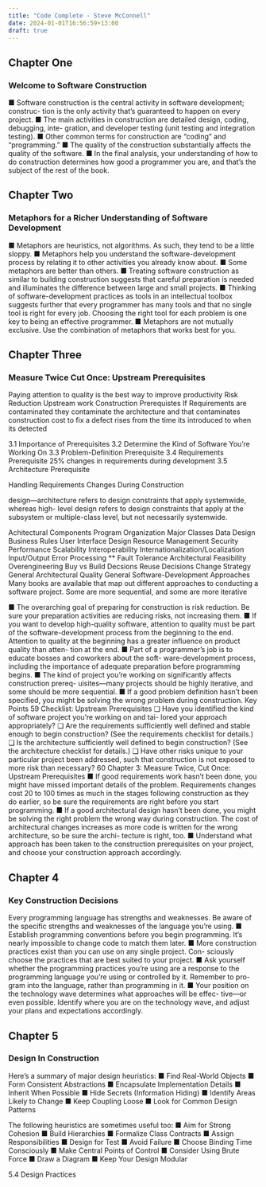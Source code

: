 ```yaml
---
title: "Code Complete - Steve McConnell"
date: 2024-01-01T16:56:59+13:00
draft: true
---
```


## Chapter One
### Welcome to Software Construction

■ Software construction is the central activity in software development; construc- tion is the only activity that’s guaranteed to happen on every project.
■ The main activities in construction are detailed design, coding, debugging, inte- gration, and developer testing (unit testing and integration testing).
■ Other common terms for construction are “coding” and “programming.”
■ The quality of the construction substantially affects the quality of the software.
■ In the final analysis, your understanding of how to do construction determines how good a programmer you are, and that’s the subject of the rest of the book.


## Chapter Two 
### Metaphors for a Richer Understanding of Software Development


■ Metaphors are heuristics, not algorithms. As such, they tend to be a little sloppy.
■ Metaphors help you understand the software-development process by relating it
to other activities you already know about.
■ Some metaphors are better than others.
■ Treating software construction as similar to building construction suggests that careful preparation is needed and illuminates the difference between large and small projects.
■ Thinking of software-development practices as tools in an intellectual toolbox suggests further that every programmer has many tools and that no single tool is right for every job. Choosing the right tool for each problem is one key to being an effective programmer.
■ Metaphors are not mutually exclusive. Use the combination of metaphors that works best for you.

## Chapter Three 
### Measure Twice Cut Once: Upstream Prerequisites
Paying attention to quality is the best way to improve productivity
Risk Reduction 
Upstream work 
Construction Prerequistes
If Requirements are contaminated they contaminate the architecture and that contaminates construction 
cost to fix a defect rises from the time its introduced to when its detected

3.1 Importance of Prerequisites
3.2 Determine the Kind of Software You’re Working On
3.3 Problem-Definition Prerequisite
3.4 Requirements Prerequisite
25% changes in requirements during development 
3.5 Architecture Prerequisite

Handling Requirements Changes During Construction

design—architecture refers to design constraints that apply systemwide, whereas high- level design refers to design constraints that apply at the subsystem or multiple-class level, but not necessarily systemwide.

Achitectural Components 
Program Organization
Major Classes
Data Design 
Business Rules
User Interface Design
Resource Management
Security
Performance 
Scalability
Interoperability
Internationalization/Localization
Input/Output
Error Processing **
Fault Tolerance 
Architectural Feasibility
Overengineering
Buy vs Build Decsions
Reuse Decisions
Change Strategy
General Architectural Quality
General Software-Development Approaches
Many books are available that map out different approaches to conducting a software project. Some are more sequential, and some are more iterative

■ The overarching goal of preparing for construction is risk reduction. Be sure your preparation activities are reducing risks, not increasing them.
■ If you want to develop high-quality software, attention to quality must be part of the software-development process from the beginning to the end. Attention to quality at the beginning has a greater influence on product quality than atten- tion at the end.
■ Part of a programmer’s job is to educate bosses and coworkers about the soft- ware-development process, including the importance of adequate preparation before programming begins.
■ The kind of project you’re working on significantly affects construction prereq- uisites—many projects should be highly iterative, and some should be more sequential.
■ If a good problem definition hasn’t been specified, you might be solving the wrong problem during construction.
Key Points 59
Checklist: Upstream Prerequisites
❑ Have you identified the kind of software project you’re working on and tai- lored your approach appropriately?
❑ Are the requirements sufficiently well defined and stable enough to begin construction? (See the requirements checklist for details.)
❑ Is the architecture sufficiently well defined to begin construction? (See the architecture checklist for details.)
❑ Have other risks unique to your particular project been addressed, such that construction is not exposed to more risk than necessary?
60 Chapter 3: Measure Twice, Cut Once: Upstream Prerequisites
■ If good requirements work hasn’t been done, you might have missed important details of the problem. Requirements changes cost 20 to 100 times as much in the stages following construction as they do earlier, so be sure the requirements are right before you start programming.
■ If a good architectural design hasn’t been done, you might be solving the right problem the wrong way during construction. The cost of architectural changes increases as more code is written for the wrong architecture, so be sure the archi- tecture is right, too.
■ Understand what approach has been taken to the construction prerequisites on your project, and choose your construction approach accordingly.

## Chapter 4
### Key Construction Decisions
Every programming language has strengths and weaknesses. Be aware of the specific strengths and weaknesses of the language you’re using.
■ Establish programming conventions before you begin programming. It’s nearly impossible to change code to match them later.
■ More construction practices exist than you can use on any single project. Con- sciously choose the practices that are best suited to your project.
■ Ask yourself whether the programming practices you’re using are a response to the programming language you’re using or controlled by it. Remember to pro- gram into the language, rather than programming in it.
■ Your position on the technology wave determines what approaches will be effec- tive—or even possible. Identify where you are on the technology wave, and adjust your plans and expectations accordingly.


## Chapter 5
### Design In Construction 

Here’s a summary of major design heuristics:
■ Find Real-World Objects
■ Form Consistent Abstractions
■ Encapsulate Implementation Details ■ Inherit When Possible
■ Hide Secrets (Information Hiding) ■ Identify Areas Likely to Change
■ Keep Coupling Loose
■ Look for Common Design Patterns

The following heuristics are sometimes useful too:
■ Aim for Strong Cohesion
■ Build Hierarchies
■ Formalize Class Contracts
■ Assign Responsibilities
■ Design for Test
■ Avoid Failure
■ Choose Binding Time Consciously
■ Make Central Points of Control
■ Consider Using Brute Force
■ Draw a Diagram
■ Keep Your Design Modular

5.4 Design Practices

